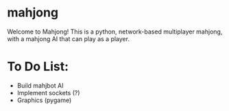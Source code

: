 # mahjong
Welcome to Mahjong! This is a python, network-based multiplayer mahjong, with a mahjong AI that can play as a player. 

# To Do List:
- Build mahjbot AI
- Implement sockets (?)
- Graphics (pygame)